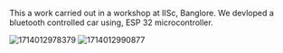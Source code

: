 This a work carried out in a workshop at IISc, Banglore.
We devloped a bluetooth controlled car using, ESP 32 microcontroller.

![1714012978379](https://github.com/user-attachments/assets/476afe19-3c32-489a-a589-10614b33d2ad)
![1714012990877](https://github.com/user-attachments/assets/77ff319f-59eb-4611-901b-cc97b7701ac4)
